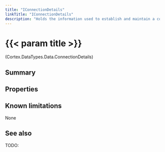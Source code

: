 ```yaml
---
title: "IConnectionDetails"
linkTitle: "IConnectionDetails"
description: "Holds the information used to establish and maintain a connection to a data source."
---
```


# {{< param title >}}

<p class="namespace">(Cortex.DataTypes.Data.ConnectionDetails)</p>

## Summary

## Properties

## Known limitations

None

## See also

TODO:
